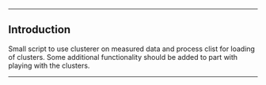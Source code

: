 -------------------------------------------------------------------------------
Introduction
-------------------------------------------------------------------------------

Small script to use clusterer on measured data and process clist for loading of clusters.
Some additional functionality should be added to part with playing with the clusters. 

-------------------------------------------------------------------------------

